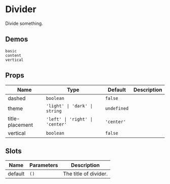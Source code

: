 # Divider
Divide something.

## Demos
```demo
basic
content
vertical
```

## Props
|Name|Type|Default|Description|
|-|-|-|-|
|dashed|`boolean`|`false`||
|theme|`'light' \| 'dark' \| string`|`undefined`||
|title-placement|`'left' \| 'right' \| 'center'`|`'center'`||
|vertical|`boolean`|`false`||

## Slots
|Name|Parameters|Description|
|-|-|-|
|default|`()`|The title of divider.|